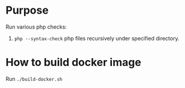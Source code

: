 # Purpose

Run various php checks:

1. `php --syntax-check` php files recursively under specified directory.

# How to build docker image

Run `./build-docker.sh`

